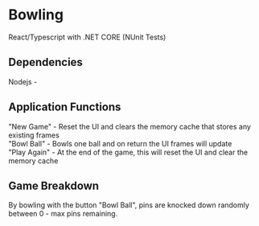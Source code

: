 # Bowling

React/Typescript with .NET CORE (NUnit Tests)

## Dependencies

Nodejs -

## Application Functions

"New Game" - Reset the UI and clears the memory cache that stores any existing frames<br />
"Bowl Ball" - Bowls one ball and on return the UI frames will update<br />
"Play Again" - At the end of the game, this will reset the UI and clear the memory cache<br />

## Game Breakdown

By bowling with the button "Bowl Ball", pins are knocked down randomly between 0 - max pins remaining.
